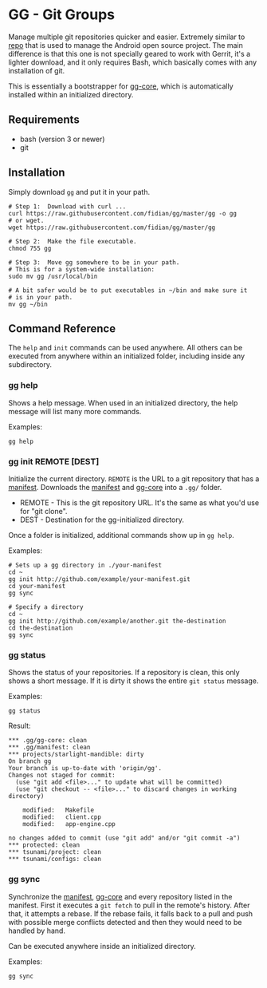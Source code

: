 GG - Git Groups
===============

Manage multiple git repositories quicker and easier.  Extremely similar to [repo](https://source.android.com/source/using-repo.html) that is used to manage the Android open source project.  The main difference is that this one is not specially geared to work with Gerrit, it's a lighter download, and it only requires Bash, which basically comes with any installation of git.

This is essentially a bootstrapper for [gg-core], which is automatically installed within an initialized directory.


Requirements
------------

* bash (version 3 or newer)
* git


Installation
------------

Simply download `gg` and put it in your path.

    # Step 1:  Download with curl ...
    curl https://raw.githubusercontent.com/fidian/gg/master/gg -o gg
    # or wget.
    wget https://raw.githubusercontent.com/fidian/gg/master/gg

    # Step 2:  Make the file executable.
    chmod 755 gg

    # Step 3:  Move gg somewhere to be in your path.
    # This is for a system-wide installation:
    sudo mv gg /usr/local/bin
    
    # A bit safer would be to put executables in ~/bin and make sure it
    # is in your path.
    mv gg ~/bin


Command Reference
-----------------

The `help` and `init` commands can be used anywhere.  All others can be executed from anywhere within an initialized folder, including inside any subdirectory.


### gg help

Shows a help message.  When used in an initialized directory, the help message will list many more commands.

Examples:

    gg help


### gg init REMOTE [DEST]

Initialize the current directory.  `REMOTE` is the URL to a git repository that has a [manifest].  Downloads the [manifest] and [gg-core] into a `.gg/` folder.

* REMOTE - This is the git repository URL.  It's the same as what you'd use for "git clone".
* DEST - Destination for the gg-initialized directory.

Once a folder is initialized, additional commands show up in `gg help`.

Examples:

    # Sets up a gg directory in ./your-manifest
    cd ~
    gg init http://github.com/example/your-manifest.git
    cd your-manifest
    gg sync

    # Specify a directory
    cd ~
    gg init http://github.com/example/another.git the-destination
    cd the-destination
    gg sync


### gg status

Shows the status of your repositories.  If a repository is clean, this only shows a short message.  If it is dirty it shows the entire `git status` message.

Examples:

    gg status

Result:

    *** .gg/gg-core: clean
    *** .gg/manifest: clean
    *** projects/starlight-mandible: dirty
    On branch gg
    Your branch is up-to-date with 'origin/gg'.
    Changes not staged for commit:
      (use "git add <file>..." to update what will be committed)
      (use "git checkout -- <file>..." to discard changes in working directory)

        modified:   Makefile
        modified:   client.cpp
        modified:   app-engine.cpp

    no changes added to commit (use "git add" and/or "git commit -a")
    *** protected: clean
    *** tsunami/project: clean
    *** tsunami/configs: clean


### gg sync

Synchronize the [manifest], [gg-core] and every repository listed in the manifest.  First it executes a `git fetch` to pull in the remote's history.  After that, it attempts a rebase.  If the rebase fails, it falls back to a pull and push with possible merge conflicts detected and then they would need to be handled by hand.

Can be executed anywhere inside an initialized directory.

Examples:

    gg sync


[gg-core]: https://github.com/fidian/gg-core
[manifest]: https://github.com/fidian/gg-core/blob/master/doc/manifest.md
